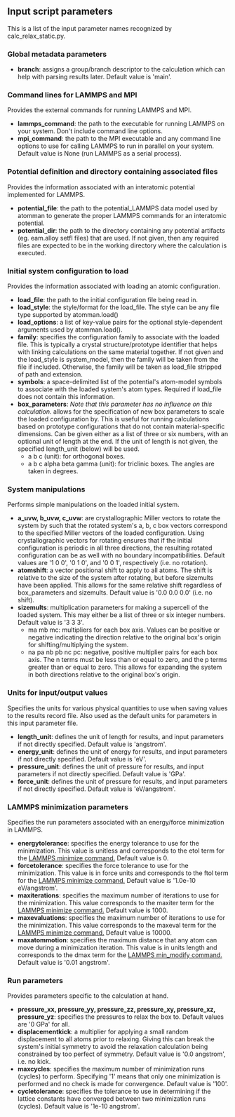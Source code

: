 ## Input script parameters

This is a list of the input parameter names recognized by calc_relax_static.py.

### Global metadata parameters

- __branch__: assigns a group/branch descriptor to the calculation which can help with parsing results later.  Default value is 'main'.

### Command lines for LAMMPS and MPI

Provides the external commands for running LAMMPS and MPI.

- __lammps_command__: the path to the executable for running LAMMPS on your system.  Don't include command line options.
- __mpi_command__: the path to the MPI executable and any command line options to use for calling LAMMPS to run in parallel on your system. Default value is None (run LAMMPS as a serial process).

### Potential definition and directory containing associated files

Provides the information associated with an interatomic potential implemented for LAMMPS.

- __potential_file__: the path to the potential_LAMMPS data model used by atomman to generate the proper LAMMPS commands for an interatomic potential.
- __potential_dir__: the path to the directory containing any potential artifacts (eg. eam.alloy setfl files) that are used. If not given, then any required files are expected to be in the working directory where the calculation is executed.

### Initial system configuration to load

Provides the information associated with loading an atomic configuration.

- __load_file__: the path to the initial configuration file being read in.
- __load_style__: the style/format for the load_file.  The style can be any file type supported by atomman.load()
- __load_options__: a list of key-value pairs for the optional style-dependent arguments used by atomman.load().
- __family__: specifies the configuration family to associate with the loaded file.  This is typically a crystal structure/prototype identifier that helps with linking calculations on the same material together.  If not given and the load_style is system_model, then the family will be taken from the file if included.  Otherwise, the family will be taken as load_file stripped of path and extension.
- __symbols__: a space-delimited list of the potential's atom-model symbols to associate with the loaded system's atom types.  Required if load_file does not contain this information.
- __box_parameters__: *Note that this parameter has no influence on this calculation.*  allows for the specification of new box parameters to scale the loaded configuration by.  This is useful for running calculations based on prototype configurations that do not contain material-specific dimensions.  Can be given either as a list of three or six numbers, with an optional unit of length at the end.  If the unit of length is not given, the specified length_unit (below) will be used.
  - a b c (unit): for orthogonal boxes.
  - a b c alpha beta gamma (unit): for triclinic boxes.  The angles are taken in degrees.

### System manipulations

Performs simple manipulations on the loaded initial system.

- __a_uvw, b_uvw, c_uvw__: are crystallographic Miller vectors to rotate the system by such that the rotated system's a, b, c box vectors correspond to the specified Miller vectors of the loaded configuration.  Using crystallographic vectors for rotating ensures that if the initial configuration is periodic in all three directions, the resulting rotated configuration can be as well with no boundary incompatibilities.  Default values are '1 0 0', '0 1 0', and '0 0 1', respectively (i.e. no rotation).
- __atomshift__: a vector positional shift to apply to all atoms.  The shift is relative to the size of the system after rotating, but before sizemults have been applied.  This allows for the same relative shift regardless of box_parameters and sizemults.  Default value is '0.0 0.0 0.0' (i.e. no shift).
- __sizemults__: multiplication parameters for making a supercell of the loaded system.  This may either be a list of three or six integer numbers.  Default value is '3 3 3'.
  - ma mb mc: multipliers for each box axis.  Values can be positive or negative indicating the direction relative to the original box's origin for shifting/multiplying the system.  
  - na pa nb pb nc pc: negative, positive multiplier pairs for each box axis.  The n terms must be less than or equal to zero, and the p terms greater than or equal to zero.  This allows for expanding the system in both directions relative to the original box's origin.

### Units for input/output values

Specifies the units for various physical quantities to use when saving values to the results record file. Also used as the default units for parameters in this input parameter file.

- __length_unit__: defines the unit of length for results, and input parameters if not directly specified.  Default value is 'angstrom'.
- __energy_unit__: defines the unit of energy for results, and input parameters if not directly specified.  Default value is 'eV'.
- __pressure_unit__: defines the unit of pressure for results, and input parameters if not directly specified.  Default value is 'GPa'.
- __force_unit__: defines the unit of pressure for results, and input parameters if not directly specified.  Default value is 'eV/angstrom'.

### LAMMPS minimization parameters

Specifies the run parameters associated with an energy/force minimization in LAMMPS.

- __energytolerance__: specifies the energy tolerance to use for the minimization.  This value is unitless and corresponds to the etol term for the [LAMMPS minimize command.](http://lammps.sandia.gov/doc/minimize.html)  Default value is 0.
- __forcetolerance__: specifies the force tolerance to use for the minimization.  This value is in force units and corresponds to the ftol term for the [LAMMPS minimize command.](http://lammps.sandia.gov/doc/minimize.html)  Default value is '1.0e-10 eV/angstrom'.
- __maxiterations__: specifies the maximum number of iterations to use for the minimization. This value corresponds to the maxiter term for the [LAMMPS minimize command.](http://lammps.sandia.gov/doc/minimize.html)  Default value is 1000.
- __maxevaluations__: specifies the maximum number of iterations to use for the minimization. This value corresponds to the maxeval term for the [LAMMPS minimize command.](http://lammps.sandia.gov/doc/minimize.html)  Default value is 10000.
- __maxatommotion__: specifies the maximum distance that any atom can move during a minimization iteration. This value is in units length and corresponds to the dmax term for the [LAMMPS min_modify command.](http://lammps.sandia.gov/doc/min_modify.html)  Default value is '0.01 angstrom'.

### Run parameters

Provides parameters specific to the calculation at hand.

- __pressure_xx, pressure_yy, pressure_zz, pressure_xy, pressure_xz, pressure_yz__: specifies the pressures to relax the box to. Default values are '0 GPa' for all.
- __displacementkick__: a multiplier for applying a small random displacement to all atoms prior to relaxing.  Giving this can break the system's initial symmetry to avoid the relaxation calculation being constrained by too perfect of symmetry.  Default value is '0.0 angstrom', i.e. no kick.
- __maxcycles__: specifies the maximum number of minimization runs (cycles) to perform.  Specifying '1' means that only one minimization is performed and no check is made for convergence.  Default value is '100'.
- __cycletolerance__: specifies the tolerance to use in determining if the lattice constants have converged between two minimization runs (cycles).  Default value is '1e-10 angstrom'.
